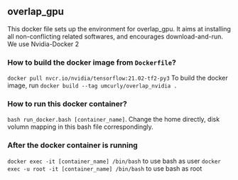 ## overlap_gpu
This docker file sets up the environment for overlap_gpu. It aims at installing all non-conflicting related softwares, and encourages download-and-run. We use Nvidia-Docker 2

### How to build the docker image from `Dockerfile`?
`docker pull nvcr.io/nvidia/tensorflow:21.02-tf2-py3`
To build the docker image, run `docker build --tag umcurly/overlap_nvidia .`

### How to run this docker container?
`bash run_docker.bash [container_name]`. Change the home directly, disk volumn mapping in this bash file correspondingly.

### After the docker container is running 
`docker exec -it [container_name] /bin/bash` to use bash as user
`docker exec -u root -it [container_name] /bin/bash` to use bash as root
